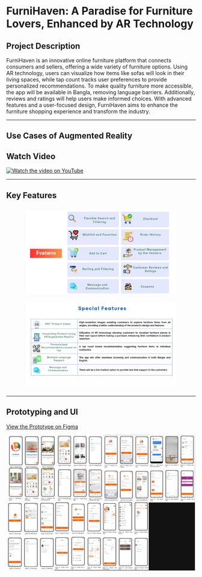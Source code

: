 # FurniHaven: A Paradise for Furniture Lovers, Enhanced by AR Technology

## Project Description

FurniHaven is an innovative online furniture platform that connects consumers and sellers, offering a wide variety of furniture options. Using AR technology, users can visualize how items like sofas will look in their living spaces, while tap count tracks user preferences to provide personalized recommendations. To make quality furniture more accessible, the app will be available in Bangla, removing language barriers. Additionally, reviews and ratings will help users make informed choices. With advanced features and a user-focused design, FurniHaven aims to enhance the furniture shopping experience and transform the industry.

---

## Use Cases of Augmented Reality

## Watch Video

[![Watch the video on YouTube](https://img.youtube.com/vi/PvLx2j3GaVg/0.jpg)](https://youtu.be/PvLx2j3GaVg)

---

## Key Features

<div align="center">
    <img src="feature.jpg" alt="Key Features" width="400px" style="margin: 10px;"/>
    <img src="special.jpg" alt="Special Features" width="400px" style="margin: 10px;"/>
</div>

---

## Prototyping and UI

[View the Prototype on Figma](https://www.figma.com/proto/f1HbF3ZdjlYymFspt2M9So/SDP-2?node-id=0-1&t=wzn36BP5AtwjMd6E-1)

<div align="center">
    <img src="furnihaven_ui.png" alt="FurniHaven UI" width="500px"/>
</div>
